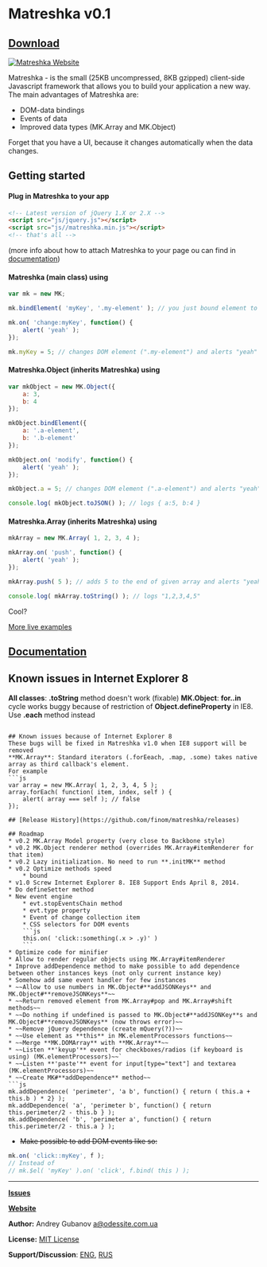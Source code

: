 # Matreshka v0.1
## [Download](https://github.com/finom/matreshka/releases)
[![Matreshka Website](http://finom.github.io/img/mk-logo-colour.svg)](http://finom.github.io/matreshka)



Matreshka - is the small (25KB uncompressed, 8KB gzipped) client-side Javascript framework that allows you to build your application a new way. The main advantages of Matreshka are:
* DOM-data bindings
* Events of data
* Improved data types (MK.Array and MK.Object)

Forget that you have a UI, because it changes automatically when the data changes.

## Getting started
#### Plug in Matreshka to your app

```html
<!-- Latest version of jQuery 1.X or 2.X -->
<script src="js/jquery.js"></script>
<script src="js//matreshka.min.js"></script>
<!-- that's all -->
```
(more info about how to attach Matreshka to your page ou can find in [documentation](http://finom.github.io/matreshka/docs/))

#### Matreshka (main class) using

```js
var mk = new MK;

mk.bindElement( 'myKey', '.my-element' ); // you just bound element to your key "myKey"

mk.on( 'change:myKey', function() {
	alert( 'yeah' );
});

mk.myKey = 5; // changes DOM element (".my-element") and alerts "yeah"
```

#### Matreshka.Object (inherits Matreshka) using

```js
var mkObject = new MK.Object({
	a: 3,
	b: 4
});

mkObject.bindElement({
	a: '.a-element',
	b: '.b-element'
});

mkObject.on( 'modify', function() {
	alert( 'yeah' );
});

mkObject.a = 5; // changes DOM element (".a-element") and alerts "yeah"

console.log( mkObject.toJSON() ); // logs { a:5, b:4 }
```

#### Matreshka.Array (inherits Matreshka) using
```js
mkArray = new MK.Array( 1, 2, 3, 4 );

mkArray.on( 'push', function() {
	alert( 'yeah' );
});

mkArray.push( 5 ); // adds 5 to the end of given array and alerts "yeah"

console.log( mkArray.toString() ); // logs "1,2,3,4,5"
```

Cool?

[More live examples](http://finom.github.io/matreshka/examples/)

## [Documentation](http://finom.github.io/matreshka/docs/)

## Known issues in Internet Explorer 8
**All classes**: **.toString** method doesn't work (fixable)
**MK.Object**: **for..in** cycle works buggy because of restriction of **Object.defineProperty** in IE8. Use **.each** method instead
```

## Known issues because of Internet Explorer 8
These bugs will be fixed in Matreshka v1.0 when IE8 support will be removed
**MK.Array**: Standard iterators (.forEeach, .map, .some) takes native array as third callback's element.
For example
```js
var array = new MK.Array( 1, 2, 3, 4, 5 );
array.forEach( function( item, index, self ) {
	alert( array === self ); // false
});

## [Release History](https://github.com/finom/matreshka/releases)

## Roadmap
* v0.2 MK.Array Model property (very close to Backbone style)
* v0.2 MK.Object renderer method (overrides MK.Array#itemRenderer for that item)
* v0.2 Lazy initialization. No need to run **.initMK** method
* v0.2 Optimize methods speed
	* bound
* v1.0 Screw Internet Explorer 8. IE8 Support Ends April 8, 2014.
* Do defineSetter method
* New event engine 
	* evt.stopEventsChain method
	* evt.type property
	* Event of change collection item
	* CSS selectors for DOM events
	```js
	this.on( 'click::something(.x > .y)' )
	```
* Optimize code for minifier
* Allow to render regular objects using MK.Array#itemRenderer
* Improve addDependence method to make possible to add dependence between other instances keys (not only current instance key)
* Somehow add same event handler for few instances
* ~~Allow to use numbers in MK.Object#**addJSONKeys** and MK.Object#**removeJSONKeys**~~
* ~~Return removed element from MK.Array#pop and MK.Array#shift methods~~
* ~~Do nothing if undefined is passed to MK.Object#**addJSONKey**s and MK.Object#**removeJSONKeys** (now throws error)~~
* ~~Remove jQuery dependence (create mQuery(?))~~
* ~~Use element as **this** in MK.elementProcessors functions~~
* ~~Merge **MK.DOMArray** with **MK.Array**~~
* ~~Listen **'keyup'** event for checkboxes/radios (if keyboard is using) (MK.elementProcessors)~~`
* ~~Listen **'paste'** event for input[type="text"] and textarea (MK.elementProcessors)~~
* ~~Create MK#**addDependence** method~~
```js
mk.addDependence( 'perimeter', 'a b', function() { return ( this.a + this.b ) * 2} );
mk.addDependence( 'a', 'perimeter b', function() { return this.perimeter/2 - this.b } );
mk.addDependence( 'b', 'perimeter a', function() { return this.perimeter/2 - this.a } );
```

* ~~Make possible to add DOM events like so:~~
```js
mk.on( 'click::myKey', f );
// Instead of
// mk.$el( 'myKey' ).on( 'click', f.bind( this ) );
```



------------------------------------

[**Issues**](https://github.com/finom/matreshka/issues)

[**Website**](http://finom.github.io/matreshka/)

**Author:** Andrey Gubanov <a@odessite.com.ua>

**License:** [MIT License](https://raw.github.com/finom/matreshka/master/LICENSE)

**Support/Discussion**: [ENG](https://groups.google.com/forum/#!forum/matreshkajs), [RUS](https://groups.google.com/forum/#!forum/matreshkajs-rus)








